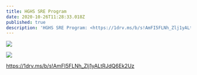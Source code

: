 ```yaml
---
title: HGHS SRE Program
date: 2020-10-26T11:28:33.018Z
published: true
description: 'HGHS SRE Program: <https://1drv.ms/b/s!AmFI5FLNh_Zlj1yALtRJdQ6Ek2Uz>'
---
```

![](/images/uploads/hghs-sre-program-1.png)

![](/images/uploads/hghs-sre-program-2.png)

<https://1drv.ms/b/s!AmFI5FLNh_Zlj1yALtRJdQ6Ek2Uz>
